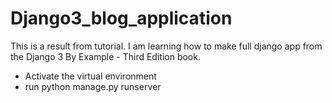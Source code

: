 # Django3_blog_application

This is a result from tutorial.
I am learning how to make full django app from the Django 3 By Example - Third Edition book.

- Activate the virtual environment
- run python manage.py runserver

